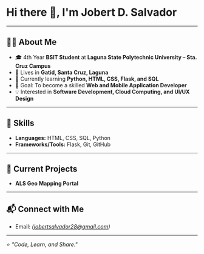 # Hi there 👋, I'm Jobert D. Salvador  

---

## 🧑‍💻 About Me
- 🎓 4th Year **BSIT Student** at **Laguna State Polytechnic University – Sta. Cruz Campus**  
- 📍 Lives in **Gatid, Santa Cruz, Laguna**  
- 🌱 Currently learning **Python, HTML, CSS, Flask, and SQL**  
- 🎯 Goal: To become a skilled **Web and Mobile Application Developer**  
- 💡 Interested in **Software Development, Cloud Computing, and UI/UX Design**

---

## 🚀 Skills
- **Languages:** HTML, CSS, SQL, Python  
- **Frameworks/Tools:** Flask, Git, GitHub  

---

## 📌 Current Projects
- **ALS Geo Mapping Portal**

---

## 📬 Connect with Me
- Email: *(jobertsalvador28@gmail.com)*  

---

⭐ *"Code, Learn, and Share."*
